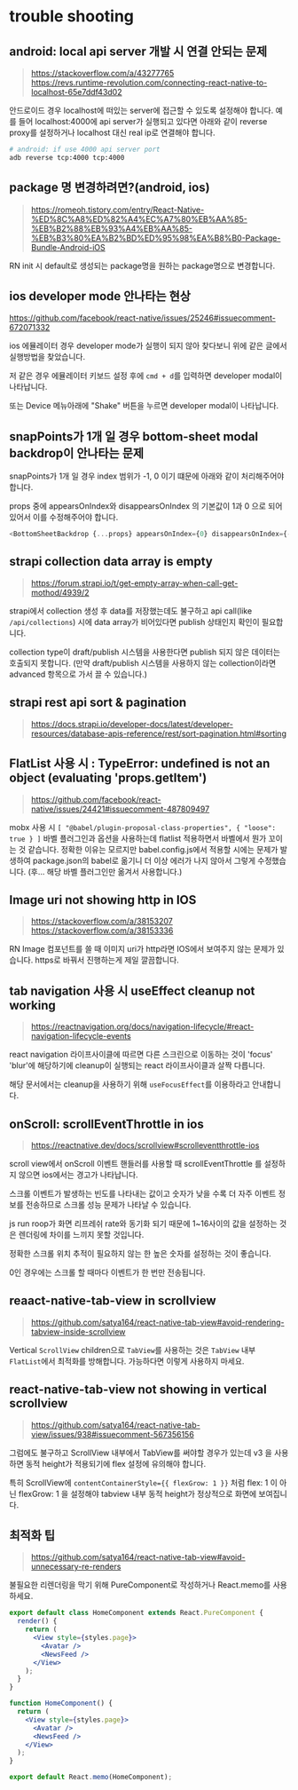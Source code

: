 # trouble shooting

## android: local api server 개발 시 연결 안되는 문제

> https://stackoverflow.com/a/43277765  
> https://revs.runtime-revolution.com/connecting-react-native-to-localhost-65e7ddf43d02

안드로이드 경우 localhost에 떠있는 server에 접근할 수 있도록 설정해야 합니다.
예를 들어 localhost:4000에 api server가 실행되고 있다면 아래와 같이 reverse proxy를 설정하거나 localhost 대신 real ip로 연결해야 합니다.

```bash
# android: if use 4000 api server port
adb reverse tcp:4000 tcp:4000
```

## package 명 변경하려면?(android, ios)

> https://romeoh.tistory.com/entry/React-Native-%ED%8C%A8%ED%82%A4%EC%A7%80%EB%AA%85-%EB%B2%88%EB%93%A4%EB%AA%85-%EB%B3%80%EA%B2%BD%ED%95%98%EA%B8%B0-Package-Bundle-Android-iOS

RN init 시 default로 생성되는 package명을 원하는 package명으로 변경합니다.

## ios developer mode 안나타는 현상

https://github.com/facebook/react-native/issues/25246#issuecomment-672071332

ios 에뮬레이터 경우 developer mode가 실행이 되지 않아 찾다보니 위에 같은 글에서 실행방법을 찾았습니다.

저 같은 경우 에뮬레이터 키보드 설정 후에 `cmd + d`를 입력하면 developer modal이 나타납니다.

또는 Device 메뉴아래에 "Shake" 버튼을 누르면 developer modal이 나타납니다.

## snapPoints가 1개 일 경우 bottom-sheet modal backdrop이 안나타는 문제

snapPoints가 1개 일 경우 index 범위가 -1, 0 이기 떄문에 아래와 같이 처리해주어야 합니다.

props 중에 appearsOnIndex와 disappearsOnIndex 의 기본값이 1과 0 으로 되어있어서 이를 수정해주어야 합니다.

```js
<BottomSheetBackdrop {...props} appearsOnIndex={0} disappearsOnIndex={-1} pressBehavior="close" />
```

## strapi collection data array is empty

> https://forum.strapi.io/t/get-empty-array-when-call-get-mothod/4939/2

strapi에서 collection 생성 후 data를 저장했는데도 불구하고 api call(like `/api/collections`) 시에 data array가 비어있다면 publish 상태인지 확인이 필요합니다.

collection type이 draft/publish 시스템을 사용한다면 publish 되지 않은 데이터는 호출되지 못합니다.
(만약 draft/publish 시스템을 사용하지 않는 collection이라면 advanced 항목으로 가서 끌 수 있습니다.)

## strapi rest api sort & pagination

> https://docs.strapi.io/developer-docs/latest/developer-resources/database-apis-reference/rest/sort-pagination.html#sorting

## FlatList 사용 시 : TypeError: undefined is not an object (evaluating 'props.getItem')

> https://github.com/facebook/react-native/issues/24421#issuecomment-487809497

mobx 사용 시 `[ "@babel/plugin-proposal-class-properties", { "loose": true } ]` 바벨 플러그인과 옵션을 사용하는데 flatlist 적용하면서 바벨에서 뭔가 꼬이는 것 같습니다.
정확한 이유는 모르지만 babel.config.js에서 적용할 시에는 문제가 발생하여 package.json의 babel로 옮기니 더 이상 에러가 나지 않아서 그렇게 수정했습니다.
(후... 해당 바벨 플러그인만 옮겨서 사용합니다.)

## Image uri not showing http in IOS

> https://stackoverflow.com/a/38153207  
> https://stackoverflow.com/a/38153336

RN Image 컴포넌트를 쓸 때 이미지 uri가 http라면 IOS에서 보여주지 않는 문제가 있습니다.
https로 바꿔서 진행하는게 제일 깔끔합니다.

## tab navigation 사용 시 useEffect cleanup not working

> https://reactnavigation.org/docs/navigation-lifecycle/#react-navigation-lifecycle-events

react navigation 라이프사이클에 따르면 다른 스크린으로 이동하는 것이 'focus' 'blur'에 해당하기에 cleanup이 실행되는 react 라이프사이클과 살짝 다릅니다.

해당 문서에서는 cleanup을 사용하기 위해 `useFocusEffect`를 이용하라고 안내합니다.

## onScroll: scrollEventThrottle in ios

> https://reactnative.dev/docs/scrollview#scrolleventthrottle-ios

scroll view에서 onScroll 이벤트 핸들러를 사용할 때 scrollEventThrottle 를 설정하지 않으면 ios에서는 경고가 나타납니다.

스크롤 이벤트가 발생하는 빈도를 나타내는 값이고 숫자가 낮을 수록 더 자주 이벤트 정보를 전송하므로 스크롤 성능 문제가 나타날 수 있습니다.

js run roop가 화면 리프레쉬 rate와 동기화 되기 때문에 1~16사이의 값을 설정하는 것은 렌더링에 차이를 느끼지 못할 것입니다.

정확한 스크롤 위치 추적이 필요하지 않는 한 높은 숫자를 설정하는 것이 좋습니다.

0인 경우에는 스크롤 할 때마다 이벤트가 한 번만 전송됩니다.

## reaact-native-tab-view in scrollview

> https://github.com/satya164/react-native-tab-view#avoid-rendering-tabview-inside-scrollview

Vertical `ScrollView` children으로 `TabView`를 사용하는 것은 `TabView` 내부 `FlatList`에서 최적화를 방해합니다. 가능하다면 이렇게 사용하지 마세요.

## react-native-tab-view not showing in vertical scrollview

> https://github.com/satya164/react-native-tab-view/issues/938#issuecomment-567356156

그럼에도 불구하고 ScrollView 내부에서 TabView를 써야할 경우가 있는데 v3 을 사용하면 동적 height가 적용되기에 flex 설정에 유의해야 합니다.

특히 ScrollView에 `contentContainerStyle={{ flexGrow: 1 }}` 처럼 flex: 1 이 아닌 flexGrow: 1 을 설정해야 tabview 내부 동적 height가 정상적으로 화면에 보여집니다.

## 최적화 팁

> https://github.com/satya164/react-native-tab-view#avoid-unnecessary-re-renders

불필요한 리렌더링을 막기 위해 PureComponent로 작성하거나 React.memo를 사용하세요.

```jsx
export default class HomeComponent extends React.PureComponent {
  render() {
    return (
      <View style={styles.page}>
        <Avatar />
        <NewsFeed />
      </View>
    );
  }
}
```

```jsx
function HomeComponent() {
  return (
    <View style={styles.page}>
      <Avatar />
      <NewsFeed />
    </View>
  );
}

export default React.memo(HomeComponent);
```
